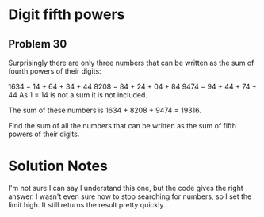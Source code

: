 # Digit fifth powers
## Problem 30
Surprisingly there are only three numbers that can be written as the sum of fourth powers of their digits:

1634 = 14 + 64 + 34 + 44
8208 = 84 + 24 + 04 + 84
9474 = 94 + 44 + 74 + 44
As 1 = 14 is not a sum it is not included.

The sum of these numbers is 1634 + 8208 + 9474 = 19316.

Find the sum of all the numbers that can be written as the sum of fifth powers of their digits.

# Solution Notes
I'm not sure I can say I understand this one, but the code gives the right answer. I wasn't even sure 
how to stop searching for numbers, so I set the limit high. It still returns the result pretty quickly.